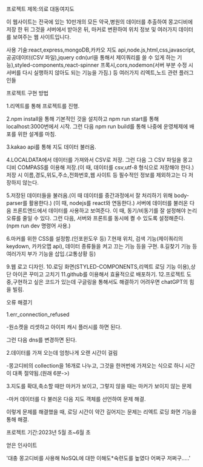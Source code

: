 프로젝트 제목:의료 대동여지도

이 웹사이트는 전국에 있는 10만개의 모든 약국,병원의 데이터를 추출하여 몽고디비에 저장 한 뒤 그것을 서버에서 받아온 뒤, 마커로 변환하여 위치 정보 및 여러가지 데이터를 보여주는 웹 사이트입니다.

사용 기술:react,express,mongoDB,카카오 지도 api,node.js,html,css,javascript,공공데이터(CSV 파일),jquery cdn(url을 통해서 제이쿼리를 쓸 수 있게 하는 기능),styled-components,react-spinner 프록시,cors,nodemon(서버 부분 수정 시 서버를 다시 실행하지 않아도 되는 기능을 가짐.) 등 여러가지 리엑트,노드 관련 플러그인들

프로젝트 구현 방법

1.리엑트를 통해 프로젝트를 진행.

2.npm install을 통해 기본적인 것을 설치하고 npm run start를 통해 localhost:3000번에서 시작. 그런 다음 npm run build를 통해 나중에 운영체제에 배포를 위한 설계를 마침.

3.kakao api를 통해 지도 데이터 불러옴.

4.LOCALDATA에서 데이터를 가져와서 CSV로 저장. 그런 다음 그 CSV 파일을 몽고디비 COMPASS를 이용해 저장.(이 때, 데이터를 csv,utf-8 형식으로 저장해야 한다.) 저장 시 이름,경도,위도,주소,전화번호,웹 사이트 등 필수적인 정보를 제외하고는 다 저장하지 않는다.

5.저장된 데이터들을 불러옴.(이 때 데이터를 중간과정에서 잘 처리하기 위해 body-parser를 활용한다.) (이 때, nodejs를 react와 연동한다.) 서버에 데이터를 불러온 다음 프론트엔드에서 데이터를 사용하고 보여준다. 이 때, 동기/비동기를 잘 설정해야 논리 오류를 줄일 수 있다. 그런 다음, 서버와 프론트를 동시에 켤 수 있도록 설정해준다.(npm run dev 명령어 사용.)

6.마커를 위한 CSS를 설정함.(인포윈도우 등) 7.현재 위치, 검색 기능(제이쿼리의 keydown, 카카오맵 api), 데이터 종류들을 켜고 끄는 기능 등을 구현. 8.길찾기 기능 등 여러가지 부가 기능을 삽입.(교통상황 등)

9.웹 로고 디자인. 10.로딩 화면(STYLED-COMPONENTS,리엑트 로딩 기능 이용),상단 아이콘 꾸미고 고치기 11.github를 이용해서 효율적으로 배포하기. 12.프로젝트 도중,구현하고 싶은 코드가 있는데 구글링을 통해서도 해결하기 어려우면 chatGPT의 힘을 빌림.

오류 해결기

1.err_connection_refused

-원소켓을 리셋하고 아이피 캐시 플러시를 하면 된다.

그런 다음 dns를 변경하면 된다.

2.데이터를 가져 오는데 엄청나게 오랜 시간이 걸림

-몽고디비의 collection을 16개로 나누고, 그것을 한꺼번에 가져오는 식으로 하니 시간이 대폭 절약됨.(원래 6분->)

3.지도를 확대,축소할 때만 마커가 보이고, 그렇지 않을 때는 마커가 보이지 않는 문제

-마커 데이터를 다 불러온 다음 지도 객체를 선언하여 문제 해결.

이렇게 문제를 해결했을 때, 로딩 시간이 약간 길어지는 문제는 리엑트 로딩 화면 기능을 통해 해결.

프로젝트 기간:2023년 5월 초~6월 초

얻은 인사이트 

'대충 몽고디비를 사용해 NoSQL에 대한 이해도*숙련도를 높였다 어쩌구 저쩌구.....'
